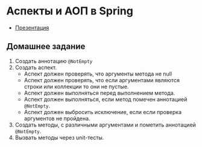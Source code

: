 # Аспекты и АОП в Spring

- [Презентация](https://docs.google.com/presentation/d/1-SbnvRKAadZaD6hgU_ekOy_BBE4iXSwLyQi99eOLxT4/edit?usp=sharing)

## Домашнее задание

1. Создать аннотацию `@NotEmpty`
2. Создать аспект.
    - Аспект должен проверять, что аргументы метода не null
    - Аспект должен проверять, что если аргументами являются строки или коллекции то они не пустые.
    - Аспект должен выполняться перед выполнением метода.
    - Аспект должен выполняться, если метод помечен аннотацией `@NotEmpty`.
    - Аспект должен выбросить исключение, если если проверка аргументов не пройдена.
3. Создать методы, с различными аргументами и пометить аннотацией `@NotEmpty`.
4. Вызвать методы через unit-тесты.
